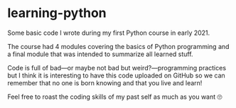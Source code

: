 # learning-python
Some basic code I wrote during my first Python course in early 2021.

The course had 4 modules covering the basics of Python programming and a final module that was intended to summarize all learned stuff.

Code is full of bad—or maybe not bad but weird?—programming practices but I think it is interesting to have this code uploaded on GitHub so we can remember that no one is born knowing and that you live and learn!

Feel free to roast the coding skills of my past self as much as you want 🙄
